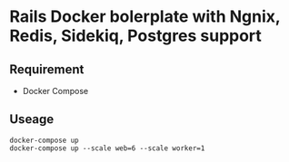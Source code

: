 # Rails Docker bolerplate with Ngnix, Redis, Sidekiq, Postgres support

## Requirement
* Docker Compose

## Useage
```
docker-compose up
docker-compose up --scale web=6 --scale worker=1
```
